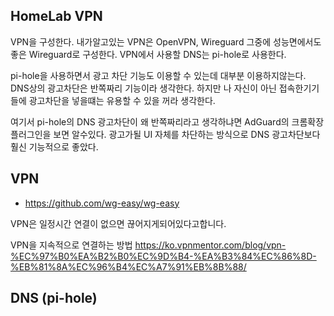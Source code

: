 ## HomeLab VPN

VPN을 구성한다. 내가알고있는 VPN은 OpenVPN, Wireguard 그중에 성능면에서도 좋은 Wireguard로 구성한다.
VPN에서 사용할 DNS는 pi-hole로 사용한다.

pi-hole을 사용하면서 광고 차단 기능도 이용할 수 있는데 대부분 이용하지않는다. DNS상의 광고차단은 반쪽짜리 기능이라 생각한다. 하지만 나 자신이 아닌 접속한기기들에 광고차단을 넣을떄는 유용할 수 있을 꺼라 생각한다.

여기서 pi-hole의 DNS 광고차단이 왜 반쪽짜리라고 생각하냐면 AdGuard의 크롬확장 플러그인을 보면 알수있다. 광고가될 UI 자체를 차단하는 방식으로 DNS 광고차단보다 훨신 기능적으로 좋았다.

## VPN

- https://github.com/wg-easy/wg-easy

VPN은 일정시간 연결이 없으면 끊어지게되어있다고합니다.

VPN을 지속적으로 연결하는 방법
https://ko.vpnmentor.com/blog/vpn-%EC%97%B0%EA%B2%B0%EC%9D%B4-%EA%B3%84%EC%86%8D-%EB%81%8A%EC%96%B4%EC%A7%91%EB%8B%88/



## DNS (pi-hole)


